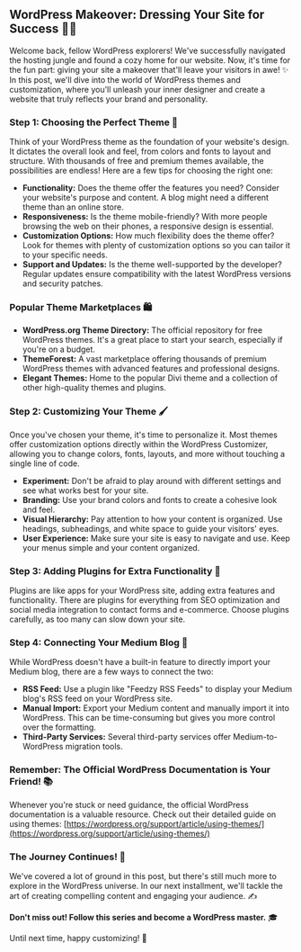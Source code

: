 ## WordPress Makeover: Dressing Your Site for Success 💃🕺

Welcome back, fellow WordPress explorers! We've successfully navigated the hosting jungle and found a cozy home for our website. Now, it's time for the fun part: giving your site a makeover that'll leave your visitors in awe! ✨ In this post, we'll dive into the world of WordPress themes and customization, where you'll unleash your inner designer and create a website that truly reflects your brand and personality.

### Step 1: Choosing the Perfect Theme 🎨

Think of your WordPress theme as the foundation of your website's design. It dictates the overall look and feel, from colors and fonts to layout and structure. With thousands of free and premium themes available, the possibilities are endless! Here are a few tips for choosing the right one:

* **Functionality:** Does the theme offer the features you need? Consider your website's purpose and content. A blog might need a different theme than an online store.
* **Responsiveness:** Is the theme mobile-friendly? With more people browsing the web on their phones, a responsive design is essential.
* **Customization Options:** How much flexibility does the theme offer? Look for themes with plenty of customization options so you can tailor it to your specific needs.
* **Support and Updates:** Is the theme well-supported by the developer? Regular updates ensure compatibility with the latest WordPress versions and security patches.

### Popular Theme Marketplaces 🛍️

* **WordPress.org Theme Directory:** The official repository for free WordPress themes. It's a great place to start your search, especially if you're on a budget.
* **ThemeForest:** A vast marketplace offering thousands of premium WordPress themes with advanced features and professional designs.
* **Elegant Themes:** Home to the popular Divi theme and a collection of other high-quality themes and plugins.

### Step 2: Customizing Your Theme 🖌️

Once you've chosen your theme, it's time to personalize it. Most themes offer customization options directly within the WordPress Customizer, allowing you to change colors, fonts, layouts, and more without touching a single line of code. 

* **Experiment:** Don't be afraid to play around with different settings and see what works best for your site.
* **Branding:** Use your brand colors and fonts to create a cohesive look and feel.
* **Visual Hierarchy:** Pay attention to how your content is organized. Use headings, subheadings, and white space to guide your visitors' eyes.
* **User Experience:** Make sure your site is easy to navigate and use. Keep your menus simple and your content organized.

### Step 3: Adding Plugins for Extra Functionality 🚀

Plugins are like apps for your WordPress site, adding extra features and functionality. There are plugins for everything from SEO optimization and social media integration to contact forms and e-commerce. Choose plugins carefully, as too many can slow down your site.

### Step 4: Connecting Your Medium Blog 🔗

While WordPress doesn't have a built-in feature to directly import your Medium blog, there are a few ways to connect the two:

* **RSS Feed:** Use a plugin like "Feedzy RSS Feeds" to display your Medium blog's RSS feed on your WordPress site.
* **Manual Import:** Export your Medium content and manually import it into WordPress. This can be time-consuming but gives you more control over the formatting.
* **Third-Party Services:** Several third-party services offer Medium-to-WordPress migration tools.

### Remember: The Official WordPress Documentation is Your Friend! 📚

Whenever you're stuck or need guidance, the official WordPress documentation is a valuable resource. Check out their detailed guide on using themes: [https://wordpress.org/support/article/using-themes/](https://wordpress.org/support/article/using-themes/)

### The Journey Continues! 🧭

We've covered a lot of ground in this post, but there's still much more to explore in the WordPress universe. In our next installment, we'll tackle the art of creating compelling content and engaging your audience. ✍️

**Don't miss out! Follow this series and become a WordPress master.** 🎓

Until next time, happy customizing! 🎉 
